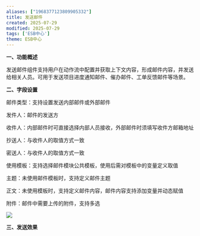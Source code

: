 ```yaml
---
aliases: ["1968377123809905332"]
title: 发送邮件
created: 2025-07-29
modified: 2025-07-29
tags: ['ESB中心']
theme: ESB中心
---
```


**一、功能概述**

发送邮件组件支持用户在动作流中配置并获取上下文内容，形成邮件内容，并发送给相关人员。可用于发送项目进度通知邮件、催办邮件、工单反馈邮件等场景。

**二、字段设置**

邮件类型：支持设置发送内部邮件或外部邮件

发件人：邮件的发送方

收件人：内部邮件时可直接选择内部人员接收，外部邮件时须填写收件方邮箱地址

抄送人：与收件人的取值方式一致

密送人：与收件人的取值方式一致

使用模板：支持选择邮件模块公共模板，使用后需对模板中的变量定义取值

主题：未使用邮件模板时，支持定义邮件主题

正文：未使用模板时，支持定义邮件内容，邮件内容支持添加变量并动态赋值

附件：邮件中需要上传的附件，支持多选

![](https://myhelpdoc.oss-cn-heyuan.aliyuncs.com/mdimages/b06274c3b0beabaf28ba241bd30b1393.jpg)

**三、发送效果**

